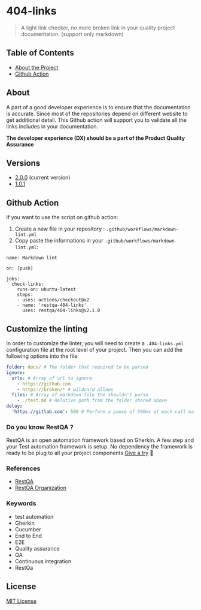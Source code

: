 # 404-links

> A light link checker, no more broken link in your quality project documentation. (support only markdown)

## Table of Contents

- [About the Project](#about)
- [Github Action](#github-action)

## About

A part of a good developer experience is to ensure that the documentation is accurate.
Since most of the repositories depend on different website to get additional detail.
This Github action will support you to validate all the links includes in your documentation.

**The developer experience (DX) should be a part of the Product Quality Assurance**

## Versions

* [2.0.0](https://github.com/restqa/404-links) (current version)
* [1.0.1](https://github.com/restqa/404-links/tree/1.0.1)

## Github Action

If you want to use the script on github action:

1. Create a new file in your repository : `.github/workflows/markdown-lint.yml`
2. Copy paste the informations in your `.github/workflows/markdown-lint.yml`:

```
name: Markdown lint

on: [push]

jobs:
  check-links:
    runs-on: ubuntu-latest
    steps:
    - uses: actions/checkout@v2
    - name: 'restqa-404-links'
      uses: restqa/404-links@v2.1.0
```

## Customize the linting

In order to customize the linter, you will need to create a `.404-links.yml` configuration file at the root level of your project.
Then you can add the following options into the file:

```yaml
folder: docs/ # The folder that required to be parsed
ignore: 
  urls: # Array of url to ignore
    - https://github.com 
    - https://broken/* # wildcard allows
  files: # Array of markdown file the shouldn't parse
    - ./test.md # Relative path from the folder shared above
delay:
  'https://gitlab.com': 500 # Perform a pause of 500ms at each call matching the url
```

### Do you know RestQA ? 

RestQA is an open automation framework based on Gherkin.
A few step and your Test automation framework is setup. No dependency the framework is ready to be plug to all your project components
[Give a try](https://github.com/restqa/restqa) 🚀

### References

* [RestQA](https://www.restqa.io)
* [RestQA Organization](https://github.com/restqa)

### Keywords

* test automation
* Gherkin
* Cucumber
* End to End
* E2E
* Quality assurance
* QA
* Continuous integration
* RestQa


## License

[MIT License](./LICENSE)
